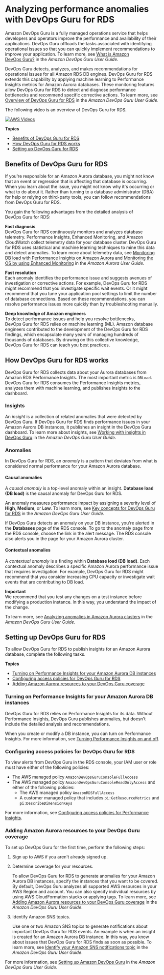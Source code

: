 # Analyzing performance anomalies with DevOps Guru for RDS<a name="devops-guru-for-rds"></a>

Amazon DevOps Guru is a fully managed operations service that helps developers and operators improve the performance and availability of their applications\. DevOps Guru offloads the tasks associated with identifying operational issues so that you can quickly implement recommendations to improve your application\. To learn more, see [What is Amazon DevOps Guru?](https://docs.aws.amazon.com/devops-guru/latest/userguide/welcome.html) in the *Amazon DevOps Guru User Guide*\.

DevOps Guru detects, analyzes, and makes recommendations for operational issues for all Amazon RDS DB engines\. DevOps Guru for RDS extends this capability by applying machine learning to Performance Insights metrics for Amazon Aurora databases\. These monitoring features allow DevOps Guru for RDS to detect and diagnose performance bottlenecks and recommend specific corrective actions\. To learn more, see [Overview of DevOps Guru for RDS](https://docs.aws.amazon.com/devops-guru/latest/userguide/working-with-rds.overview.html) in the *Amazon DevOps Guru User Guide*\.

The following video is an overview of DevOps Guru for RDS\.

[![AWS Videos](http://img.youtube.com/vi/N3NNYgzYUDA/0.jpg)](http://www.youtube.com/watch?v=N3NNYgzYUDA)

**Topics**
+ [Benefits of DevOps Guru for RDS](#devops-guru-for-rds.benefits)
+ [How DevOps Guru for RDS works](#devops-guru-for-rds.how-it-works)
+ [Setting up DevOps Guru for RDS](#devops-guru-for-rds.configuring)

## Benefits of DevOps Guru for RDS<a name="devops-guru-for-rds.benefits"></a>

If you're responsible for an Amazon Aurora database, you might not know that an event or regression that is affecting that database is occurring\. When you learn about the issue, you might not know why it's occurring or what to do about it\. Rather than turning to a database administrator \(DBA\) for help or relying on third\-party tools, you can follow recommendations from DevOps Guru for RDS\. 

You gain the following advantages from the detailed analysis of DevOps Guru for RDS:

**Fast diagnosis**  
DevOps Guru for RDS continuously monitors and analyzes database telemetry\. Performance Insights, Enhanced Monitoring, and Amazon CloudWatch collect telemetry data for your database cluster\. DevOps Guru for RDS uses statistical and machine learning techniques to mine this data and detect anomalies\. To learn more about telemetry data, see [Monitoring DB load with Performance Insights on Amazon Aurora](https://docs.aws.amazon.com/AmazonRDS/latest/AuroraUserGuide/USER_PerfInsights.html) and [Monitoring the OS by using Enhanced Monitoring](https://docs.aws.amazon.com/AmazonRDS/latest/AuroraUserGuide/USER_Monitoring.OS.html) in the *Amazon Aurora User Guide*\.

**Fast resolution**  
Each anomaly identifies the performance issue and suggests avenues of investigation or corrective actions\. For example, DevOps Guru for RDS might recommend that you investigate specific wait events\. Or it might recommend that you tune your application pool settings to limit the number of database connections\. Based on these recommendations, you can resolve performance issues more quickly than by troubleshooting manually\.

**Deep knowledge of Amazon engineers**  
To detect performance issues and help you resolve bottlenecks, DevOps Guru for RDS relies on machine learning \(ML\)\. Amazon database engineers contributed to the development of the DevOps Guru for RDS findings, which encapsulate many years of managing hundreds of thousands of databases\. By drawing on this collective knowledge, DevOps Guru for RDS can teach you best practices\.

## How DevOps Guru for RDS works<a name="devops-guru-for-rds.how-it-works"></a>

DevOps Guru for RDS collects data about your Aurora databases from Amazon RDS Performance Insights\. The most important metric is `DBLoad`\. DevOps Guru for RDS consumes the Performance Insights metrics, analyzes them with machine learning, and publishes insights to the dashboard\.

### Insights<a name="devops-guru-for-rds.how-it-works.insights"></a>

An *insight* is a collection of related anomalies that were detected by DevOps Guru\. If DevOps Guru for RDS finds performance issues in your Amazon Aurora DB instances, it publishes an insight in the DevOps Guru dashboard\. To learn more about insights, see [Working with insights in DevOps Guru](https://docs.aws.amazon.com/devops-guru/latest/userguide/working-with-insights.html) in the *Amazon DevOps Guru User Guide*\.

### Anomalies<a name="devops-guru-for-rds.how-it-works.anomalies"></a>

In DevOps Guru for RDS, an *anomaly* is a pattern that deviates from what is considered normal performance for your Amazon Aurora database\. 

#### Causal anomalies<a name="devops-guru-for-rds.how-it-works.anomalies.causal"></a>

A *causal anomaly* is a top\-level anomaly within an insight\. **Database load \(DB load\)** is the causal anomaly for DevOps Guru for RDS\. 

An anomaly measures performance impact by assigning a severity level of **High**, **Medium**, or **Low**\. To learn more, see [Key concepts for DevOps Guru for RDS](https://docs.aws.amazon.com/devops-guru/latest/userguide/working-with-rds.overview.definitions.html) in the *Amazon DevOps Guru User Guide*\.

If DevOps Guru detects an anomaly on your DB instance, you're alerted in the **Databases** page of the RDS console\. To go to the anomaly page from the RDS console, choose the link in the alert message\. The RDS console also alerts you in the page for your Amazon Aurora cluster\.

#### Contextual anomalies<a name="devops-guru-for-rds.how-it-works.anomalies.contextual"></a>

A *contextual anomaly* is a finding within **Database load \(DB load\)**\. Each contextual anomaly describes a specific Amazon Aurora performance issue that requires investigation\. For example, DevOps Guru for RDS might recommend that you consider increasing CPU capacity or investigate wait events that are contributing to DB load\.

**Important**  
We recommend that you test any changes on a test instance before modifying a production instance\. In this way, you understand the impact of the change\.

To learn more, see [Analyzing anomalies in Amazon Aurora clusters](https://docs.aws.amazon.com/devops-guru/latest/userguide/working-with-rds.analyzing.html) in the *Amazon DevOps Guru User Guide*\.

## Setting up DevOps Guru for RDS<a name="devops-guru-for-rds.configuring"></a>

To allow DevOps Guru for RDS to publish insights for an Amazon Aurora database, complete the following tasks\.

**Topics**
+ [Turning on Performance Insights for your Amazon Aurora DB instances](#devops-guru-for-rds.configuring.performance-insights)
+ [Configuring access policies for DevOps Guru for RDS](#devops-guru-for-rds.configuring.access)
+ [Adding Amazon Aurora resources to your DevOps Guru coverage](#devops-guru-for-rds.configuring.coverage)

### Turning on Performance Insights for your Amazon Aurora DB instances<a name="devops-guru-for-rds.configuring.performance-insights"></a>

DevOps Guru for RDS relies on Performance Insights for its data\. Without Performance Insights, DevOps Guru publishes anomalies, but doesn't include the detailed analysis and recommendations\. 

When you create or modify a DB instance, you can turn on Performance Insights\. For more information, see [Turning Performance Insights on and off](USER_PerfInsights.Enabling.md)\.

### Configuring access policies for DevOps Guru for RDS<a name="devops-guru-for-rds.configuring.access"></a>

To view alerts from DevOps Guru in the RDS console, your IAM user or role must have either of the following policies:
+ The AWS managed policy `AmazonDevOpsGuruConsoleFullAccess`
+ The AWS managed policy `AmazonDevOpsGuruConsoleReadOnlyAccess` and either of the following policies:
  + The AWS managed policy `AmazonRDSFullAccess`
  + A customer managed policy that includes `pi:GetResourceMetrics` and `pi:DescribeDimensionKeys`

For more information, see [Configuring access policies for Performance Insights](USER_PerfInsights.access-control.md)\.

### Adding Amazon Aurora resources to your DevOps Guru coverage<a name="devops-guru-for-rds.configuring.coverage"></a>

To set up DevOps Guru for the first time, perform the following steps:

1. Sign up to AWS if you aren't already signed up\.

1. Determine coverage for your resources\.

   To allow DevOps Guru for RDS to generate anomalies for your Amazon Aurora DB instances, specify the instances that you want to be covered\. By default, DevOps Guru analyzes all supported AWS resources in your AWS Region and account\. You can also specify individual resources by using AWS CloudFormation stacks or applying tags\. To learn more, see [Adding Amazon Aurora resources to your DevOps Guru coverage](https://docs.aws.amazon.com/devops-guru/latest/userguide/working-with-rds.enabling.html#working-with-rds.enabling.cf) in the *Amazon DevOps Guru User Guide*\.

1. Identify Amazon SNS topics\.

   Use one or two Amazon SNS topics to generate notifications about important DevOps Guru for RDS events\. An example is when an insight is created for an Amazon Aurora DB instance\. In this way, you know about issues that DevOps Guru for RDS finds as soon as possible\. To learn more, see [Identify your Amazon SNS notifications topic](https://docs.aws.amazon.com/devops-guru/latest/userguide/setting-up.html#setting-up-notifications) in the *Amazon DevOps Guru User Guide*\.

For more information, see [Setting up Amazon DevOps Guru](https://docs.aws.amazon.com/devops-guru/latest/userguide/setting-up.html) in the *Amazon DevOps Guru User Guide*\.